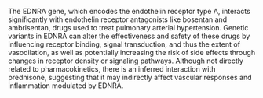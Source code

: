 The EDNRA gene, which encodes the endothelin receptor type A, interacts significantly with endothelin receptor antagonists like bosentan and ambrisentan, drugs used to treat pulmonary arterial hypertension. Genetic variants in EDNRA can alter the effectiveness and safety of these drugs by influencing receptor binding, signal transduction, and thus the extent of vasodilation, as well as potentially increasing the risk of side effects through changes in receptor density or signaling pathways. Although not directly related to pharmacokinetics, there is an inferred interaction with prednisone, suggesting that it may indirectly affect vascular responses and inflammation modulated by EDNRA.